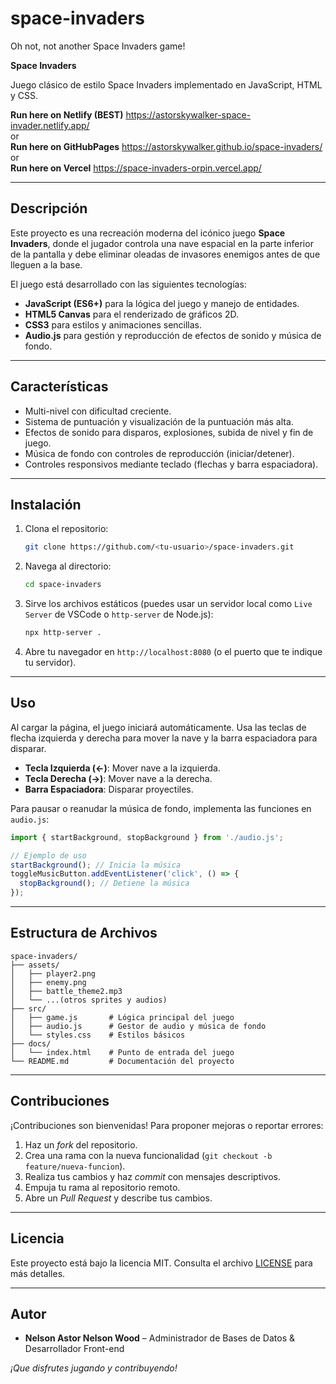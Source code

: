 # space-invaders
Oh not, not another Space Invaders game!

**Space Invaders**

Juego clásico de estilo Space Invaders implementado en JavaScript, HTML y CSS.

**Run here on Netlify (BEST)** https://astorskywalker-space-invader.netlify.app/ <br>
or <br>
**Run here on GitHubPages** https://astorskywalker.github.io/space-invaders/ <br>
or <br>
**Run here on Vercel** https://space-invaders-orpin.vercel.app/ <br>

---

## Descripción

Este proyecto es una recreación moderna del icónico juego **Space Invaders**, donde el jugador controla una nave espacial en la parte inferior de la pantalla y debe eliminar oleadas de invasores enemigos antes de que lleguen a la base.

El juego está desarrollado con las siguientes tecnologías:

* **JavaScript (ES6+)** para la lógica del juego y manejo de entidades.
* **HTML5 Canvas** para el renderizado de gráficos 2D.
* **CSS3** para estilos y animaciones sencillas.
* **Audio.js** para gestión y reproducción de efectos de sonido y música de fondo.

---

## Características

* Multi-nivel con dificultad creciente.
* Sistema de puntuación y visualización de la puntuación más alta.
* Efectos de sonido para disparos, explosiones, subida de nivel y fin de juego.
* Música de fondo con controles de reproducción (iniciar/detener).
* Controles responsivos mediante teclado (flechas y barra espaciadora).

---

## Instalación

1. Clona el repositorio:

   ```bash
   git clone https://github.com/<tu-usuario>/space-invaders.git
   ```
2. Navega al directorio:

   ```bash
   cd space-invaders
   ```
3. Sirve los archivos estáticos (puedes usar un servidor local como `Live Server` de VSCode o `http-server` de Node.js):

   ```bash
   npx http-server .
   ```
4. Abre tu navegador en `http://localhost:8080` (o el puerto que te indique tu servidor).

---

## Uso

Al cargar la página, el juego iniciará automáticamente. Usa las teclas de flecha izquierda y derecha para mover la nave y la barra espaciadora para disparar.

* **Tecla Izquierda (←)**: Mover nave a la izquierda.
* **Tecla Derecha (→)**: Mover nave a la derecha.
* **Barra Espaciadora**: Disparar proyectiles.

Para pausar o reanudar la música de fondo, implementa las funciones en `audio.js`:

```js
import { startBackground, stopBackground } from './audio.js';

// Ejemplo de uso
startBackground(); // Inicia la música
toggleMusicButton.addEventListener('click', () => {
  stopBackground(); // Detiene la música
});
```

---

## Estructura de Archivos

```
space-invaders/
├── assets/
│   ├── player2.png
│   ├── enemy.png
│   ├── battle_theme2.mp3
│   └── ...(otros sprites y audios)
├── src/
│   ├── game.js       # Lógica principal del juego
│   ├── audio.js      # Gestor de audio y música de fondo
│   └── styles.css    # Estilos básicos
├── docs/
│   └── index.html    # Punto de entrada del juego
└── README.md         # Documentación del proyecto
```

---

## Contribuciones

¡Contribuciones son bienvenidas! Para proponer mejoras o reportar errores:

1. Haz un *fork* del repositorio.
2. Crea una rama con la nueva funcionalidad (`git checkout -b feature/nueva-funcion`).
3. Realiza tus cambios y haz *commit* con mensajes descriptivos.
4. Empuja tu rama al repositorio remoto.
5. Abre un *Pull Request* y describe tus cambios.

---

## Licencia

Este proyecto está bajo la licencia MIT. Consulta el archivo [LICENSE](LICENSE) para más detalles.

---

## Autor

* **Nelson Astor Nelson Wood** – Administrador de Bases de Datos & Desarrollador Front-end

*¡Que disfrutes jugando y contribuyendo!*
